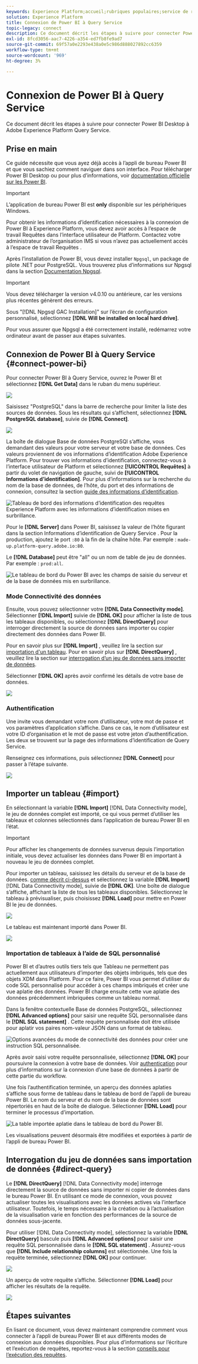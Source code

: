 ```yaml
---
keywords: Experience Platform;accueil;rubriques populaires;service de requête;service de requête;Power BI;Power bi;se connecter au service de requête;
solution: Experience Platform
title: Connexion de Power BI à Query Service
topic-legacy: connect
description: Ce document décrit les étapes à suivre pour connecter Power BI à Adobe Experience Platform Query Service.
exl-id: 8fcd3056-aac7-4226-a354-ed7fb8fe9ad7
source-git-commit: 69f57a0e2293e438a0e5c986d888027892cc6359
workflow-type: tm+mt
source-wordcount: '969'
ht-degree: 3%

---
```


# Connexion de Power BI à Query Service

Ce document décrit les étapes à suivre pour connecter Power BI Desktop à Adobe Experience Platform Query Service.

## Prise en main

Ce guide nécessite que vous ayez déjà accès à l’appli de bureau Power BI et que vous sachiez comment naviguer dans son interface. Pour télécharger Power BI Desktop ou pour plus d’informations, voir [documentation officielle sur les Power BI](https://docs.microsoft.com/fr-FR/power-bi/).

>[!IMPORTANT]
>
> L’application de bureau Power BI est **only** disponible sur les périphériques Windows.

Pour obtenir les informations d’identification nécessaires à la connexion de Power BI à Experience Platform, vous devez avoir accès à l’espace de travail Requêtes dans l’interface utilisateur de Platform. Contactez votre administrateur de l’organisation IMS si vous n’avez pas actuellement accès à l’espace de travail Requêtes .

Après l’installation de Power BI, vous devez installer `Npgsql`, un package de pilote .NET pour PostgreSQL. Vous trouverez plus d’informations sur Npgsql dans la section [Documentation Npgsql](https://www.npgsql.org/doc/index.html).

>[!IMPORTANT]
>
>Vous devez télécharger la version v4.0.10 ou antérieure, car les versions plus récentes génèrent des erreurs.

Sous &quot;[!DNL Npgsql GAC Installation]&quot; sur l’écran de configuration personnalisé, sélectionnez **[!DNL Will be installed on local hard drive]**.

Pour vous assurer que Npgsql a été correctement installé, redémarrez votre ordinateur avant de passer aux étapes suivantes.

## Connexion de Power BI à Query Service {#connect-power-bi}

Pour connecter Power BI à Query Service, ouvrez le Power BI et sélectionnez **[!DNL Get Data]** dans le ruban du menu supérieur.

![](../images/clients/power-bi/open-power-bi.png)

Saisissez &quot;PostgreSQL&quot; dans la barre de recherche pour limiter la liste des sources de données. Sous les résultats qui s’affichent, sélectionnez **[!DNL PostgreSQL database]**, suivie de **[!DNL Connect]**.

![](../images/clients/power-bi/get-data.png)

La boîte de dialogue Base de données PostgreSQl s’affiche, vous demandant des valeurs pour votre serveur et votre base de données. Ces valeurs proviennent de vos informations d’identification Adobe Experience Platform. Pour trouver vos informations d’identification, connectez-vous à l’interface utilisateur de Platform et sélectionnez **[!UICONTROL Requêtes]** à partir du volet de navigation de gauche, suivi de **[!UICONTROL Informations d’identification]**. Pour plus d’informations sur la recherche du nom de la base de données, de l’hôte, du port et des informations de connexion, consultez la section [guide des informations d’identification](../ui/credentials.md).

![Tableau de bord des informations d’identification des requêtes Experience Platform avec les informations d’identification mises en surbrillance.](../images/clients/power-bi/query-service-credentials-page.png)

Pour le **[!DNL Server]** dans Power BI, saisissez la valeur de l’hôte figurant dans la section Informations d’identification de Query Service . Pour la production, ajoutez le port `:80` à la fin de la chaîne hôte. Par exemple : `made-up.platform-query.adobe.io:80`.

Le **[!DNL Database]** peut être &quot;all&quot; ou un nom de table de jeu de données. Par exemple : `prod:all`.

![Le tableau de bord du Power BI avec les champs de saisie du serveur et de la base de données mis en surbrillance.](../images/clients/power-bi/postgresql-database-dialog.png)

### Mode Connectivité des données

Ensuite, vous pouvez sélectionner votre **[!DNL Data Connectivity mode]**. Sélectionner **[!DNL Import]** suivie de **[!DNL OK]** pour afficher la liste de tous les tableaux disponibles, ou sélectionnez **[!DNL DirectQuery]** pour interroger directement la source de données sans importer ou copier directement des données dans Power BI.

Pour en savoir plus sur **[!DNL Import]** , veuillez lire la section sur [importation d&#39;un tableau](#import). Pour en savoir plus sur **[!DNL DirectQuery]** , veuillez lire la section sur [interrogation d’un jeu de données sans importer de données](#direct-query).

Sélectionner **[!DNL OK]** après avoir confirmé les détails de votre base de données.

![](../images/clients/power-bi/connectivity-mode.png)

### Authentification

Une invite vous demandant votre nom d’utilisateur, votre mot de passe et vos paramètres d’application s’affiche. Dans ce cas, le nom d’utilisateur est votre ID d’organisation et le mot de passe est votre jeton d’authentification. Les deux se trouvent sur la page des informations d’identification de Query Service.

Renseignez ces informations, puis sélectionnez **[!DNL Connect]** pour passer à l’étape suivante.

![](../images/clients/power-bi/import-mode.png)

## Importer un tableau {#import}

En sélectionnant la variable **[!DNL Import]** [!DNL Data Connectivity mode], le jeu de données complet est importé, ce qui vous permet d’utiliser les tableaux et colonnes sélectionnés dans l’application de bureau Power BI en l’état.

>[!IMPORTANT]
>
>Pour afficher les changements de données survenus depuis l’importation initiale, vous devez actualiser les données dans Power BI en important à nouveau le jeu de données complet.

Pour importer un tableau, saisissez les détails du serveur et de la base de données. [comme décrit ci-dessus](#connect-power-bi) et sélectionnez la variable **[!DNL Import]** [!DNL Data Connectivity mode], suivie de **[!DNL OK]**. Une boîte de dialogue s’affiche, affichant la liste de tous les tableaux disponibles. Sélectionnez le tableau à prévisualiser, puis choisissez **[!DNL Load]** pour mettre en Power BI le jeu de données.

![](../images/clients/power-bi/preview-table.png)

Le tableau est maintenant importé dans Power BI.

![](../images/clients/power-bi/import-table.png)

### Importation de tableaux à l’aide de SQL personnalisé

Power BI et d’autres outils tiers tels que Tableau ne permettent pas actuellement aux utilisateurs d’importer des objets imbriqués, tels que des objets XDM dans Platform. Pour ce faire, Power BI vous permet d’utiliser du code SQL personnalisé pour accéder à ces champs imbriqués et créer une vue aplatie des données. Power BI charge ensuite cette vue aplatie des données précédemment imbriquées comme un tableau normal.

Dans la fenêtre contextuelle Base de données PostgreSQL, sélectionnez **[!DNL Advanced options]** pour saisir une requête SQL personnalisée dans le **[!DNL SQL statement]** . Cette requête personnalisée doit être utilisée pour aplatir vos paires nom-valeur JSON dans un format de tableau.

![Options avancées du mode de connectivité des données pour créer une instruction SQL personnalisée.](../images/clients/power-bi/custom-sql-statement.png)

Après avoir saisi votre requête personnalisée, sélectionnez **[!DNL OK]** pour poursuivre la connexion à votre base de données. Voir [authentication](#authentication) pour plus d’informations sur la connexion d’une base de données à partir de cette partie du workflow.

Une fois l’authentification terminée, un aperçu des données aplaties s’affiche sous forme de tableau dans le tableau de bord de l’appli de bureau Power BI. Le nom du serveur et du nom de la base de données sont répertoriés en haut de la boîte de dialogue. Sélectionner **[!DNL Load]** pour terminer le processus d’importation.

![La table importée aplatie dans le tableau de bord du Power BI.](../images/clients/power-bi/imported-table-preview.png)

Les visualisations peuvent désormais être modifiées et exportées à partir de l’appli de bureau Power BI.

## Interrogation du jeu de données sans importation de données {#direct-query}

Le **[!DNL DirectQuery]** [!DNL Data Connectivity mode] interroge directement la source de données sans importer ni copier de données dans le bureau Power BI. En utilisant ce mode de connexion, vous pouvez actualiser toutes les visualisations avec les données actives via l’interface utilisateur. Toutefois, le temps nécessaire à la création ou à l’actualisation de la visualisation varie en fonction des performances de la source de données sous-jacente.

Pour utiliser [!DNL Data Connectivity mode], sélectionnez la variable **[!DNL DirectQuery]** bascule puis **[!DNL Advanced options]** pour saisir une requête SQL personnalisée dans le **[!DNL SQL statement]** . Assurez-vous que **[!DNL Include relationship columns]** est sélectionnée. Une fois la requête terminée, sélectionnez **[!DNL OK]** pour continuer.

![](../images/clients/power-bi/direct-query-mode.png)

Un aperçu de votre requête s’affiche. Sélectionner **[!DNL Load]** pour afficher les résultats de la requête.

![](../images/clients/power-bi/preview-direct-query.png)

## Étapes suivantes

En lisant ce document, vous devez maintenant comprendre comment vous connecter à l’appli de bureau Power BI et aux différents modes de connexion aux données disponibles. Pour plus d’informations sur l’écriture et l’exécution de requêtes, reportez-vous à la section [conseils pour l’exécution des requêtes](../best-practices/writing-queries.md).
